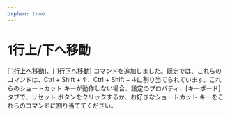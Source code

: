 ```yaml
---
orphan: true
---
```

# 1行上/下へ移動

\[ [1行上へ移動](../cmd/edit/move_line_up)\]、\[ [1行下へ移動](../cmd/edit/move_line_down)\] コマンドを追加しました。既定では、これらのコマンドは、Ctrl + Shift + ↑、Ctrl + Shift + ↓に割り当てられています。これらのショートカット キーが動作しない場合、設定のプロパティ、\[キーボード\] タブで、リセット ボタンをクリックするか、お好きなショートカット キーをこれらのコマンドに割り当ててください。
